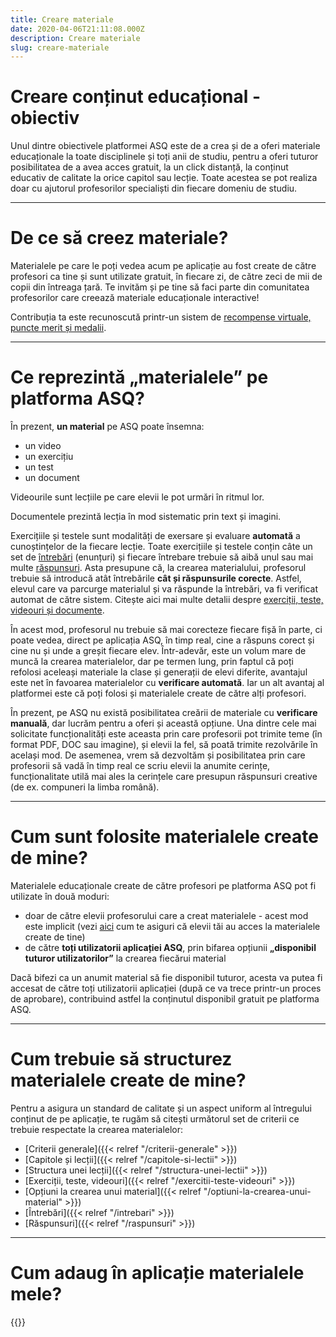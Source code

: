 ```yaml
---
title: Creare materiale
date: 2020-04-06T21:11:08.000Z
description: Creare materiale
slug: creare-materiale
---
```


# Creare conținut educațional - obiectiv

Unul dintre obiectivele platformei ASQ este de a crea și de a oferi materiale educaționale la toate disciplinele și toți anii de studiu, pentru a oferi tuturor posibilitatea de a avea acces gratuit, la un click distanță, la conținut educativ de calitate la orice capitol sau lecție. Toate acestea se pot realiza doar cu ajutorul profesorilor specialiști din fiecare domeniu de studiu.

---

# De ce să creez materiale?

Materialele pe care le poți vedea acum pe aplicație au fost create de către profesori ca tine și sunt utilizate gratuit, în fiecare zi, de către zeci de mii de copii din întreaga țară. Te invităm și pe tine să faci parte din comunitatea profesorilor care creează materiale educaționale interactive!

Contribuția ta este recunoscută printr-un sistem de [recompense virtuale, puncte merit și medalii](/puncte-merit-si-medalii/).

---

# Ce reprezintă „materialele” pe platforma ASQ?

În prezent, **un material** pe ASQ poate însemna:

- un video
- un exercițiu
- un test
- un document

Videourile sunt lecțiile pe care elevii le pot urmări în ritmul lor.

Documentele prezintă lecția în mod sistematic prin text și imagini.

Exercițiile și testele sunt modalități de exersare și evaluare **automată** a cunoștințelor de la fiecare lecție. Toate exercițiile și testele conțin câte un set de [întrebări](/intrebari/) (enunțuri) și fiecare întrebare trebuie să aibă unul sau mai multe [răspunsuri](/raspunsuri/). Asta presupune că, la crearea materialului, profesorul trebuie să introducă atât întrebările **cât și răspunsurile corecte**. Astfel, elevul care va parcurge materialul și va răspunde la întrebări, va fi verificat automat de către sistem.
Citește aici mai multe detalii despre [exerciții, teste, videouri și documente](/exercitii-teste-videouri).

În acest mod, profesorul nu trebuie să mai corecteze fiecare fișă în parte, ci poate vedea, direct pe aplicația ASQ, în timp real, cine a răspuns corect și cine nu și unde a greșit fiecare elev. Într-adevăr, este un volum mare de muncă la crearea materialelor, dar pe termen lung, prin faptul că poți refolosi aceleași materiale la clase și generații de elevi diferite, avantajul este net în favoarea materialelor cu **verificare automată**. Iar un alt avantaj al platformei este că poți folosi și materialele create de către alți profesori.

În prezent, pe ASQ nu există posibilitatea creării de materiale cu **verificare manuală**, dar lucrăm pentru a oferi și această opțiune. Una dintre cele mai solicitate funcționalități este aceasta prin care profesorii pot trimite teme (în format PDF, DOC sau imagine), și elevii la fel, să poată trimite rezolvările în același mod. De asemenea, vrem să dezvoltăm și posibilitatea prin care profesorii să vadă în timp real ce scriu elevii la anumite cerințe, funcționalitate utilă mai ales la cerințele care presupun răspunsuri creative (de ex. compuneri la limba română).

---

# Cum sunt folosite materialele create de mine?

Materialele educaționale create de către profesori pe platforma ASQ pot fi utilizate în două moduri:

- doar de către elevii profesorului care a creat materialele - acest mod este implicit (vezi [aici](/intrebari-frecvente/de-ce-elevii-mei-nu-pot-vedea-materialele-create-de-mine/) cum te asiguri că elevii tăi au acces la materialele create de tine)
- de către **toți utilizatorii aplicației ASQ**, prin bifarea opțiunii **„disponibil tuturor utilizatorilor”** la crearea fiecărui material

Dacă bifezi ca un anumit material să fie disponibil tuturor, acesta va putea fi accesat de către toți utilizatorii aplicației (după ce va trece printr-un proces de aprobare), contribuind astfel la conținutul disponibil gratuit pe platforma ASQ.

---

# Cum trebuie să structurez materialele create de mine?

Pentru a asigura un standard de calitate și un aspect uniform al întregului conținut de pe aplicație, te rugăm să citești următorul set de criterii ce trebuie respectate la crearea materialelor:

- [Criterii generale]({{< relref "/criterii-generale" >}})
- [Capitole și lecții]({{< relref "/capitole-si-lectii" >}})
- [Structura unei lecții]({{< relref "/structura-unei-lectii" >}})
- [Exerciții, teste, videouri]({{< relref "/exercitii-teste-videouri" >}})
- [Opțiuni la crearea unui material]({{< relref "/optiuni-la-crearea-unui-material" >}})
- [Întrebări]({{< relref "/intrebari" >}})
- [Răspunsuri]({{< relref "/raspunsuri" >}})

---

# Cum adaug în aplicație materialele mele?

{{<youtube zneYabHeGSE>}}
